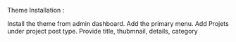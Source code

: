 Theme Installation :

Install the theme from admin dashboard.
Add the primary menu.
Add Projets under project post type. Provide title, thubmnail, details, category
